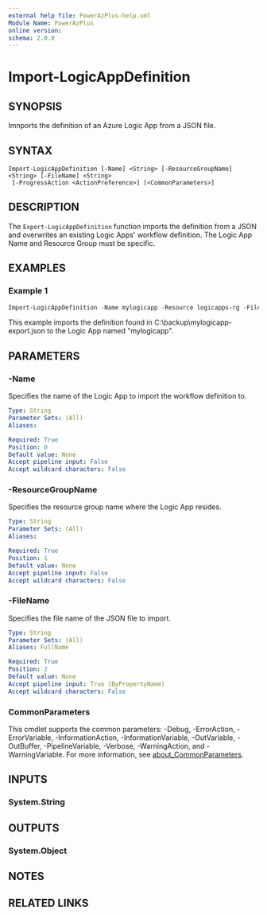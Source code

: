 ```yaml
---
external help file: PowerAzPlus-help.xml
Module Name: PowerAzPlus
online version:
schema: 2.0.0
---
```


# Import-LogicAppDefinition

## SYNOPSIS
Imnports the definition of an Azure Logic App from a JSON file.

## SYNTAX

```
Import-LogicAppDefinition [-Name] <String> [-ResourceGroupName] <String> [-FileName] <String>
 [-ProgressAction <ActionPreference>] [<CommonParameters>]
```

## DESCRIPTION
The `Export-LogicAppDefinition` function imports the definition from a JSON and overwrites an existing Logic Apps' workflow definition.
The Logic App Name and Resource Group must be specific.

## EXAMPLES

### Example 1
```powershell
Import-LogicAppDefinition -Name mylogicapp -Resource logicapps-rg -File C:\backup\mylogicapp-export.json
```

This example imports the definition found in C:\backup\mylogicapp-export.json to the Logic App named "mylogicapp".

## PARAMETERS

### -Name
Specifies the name of the Logic App to import the workflow definition to.

```yaml
Type: String
Parameter Sets: (All)
Aliases:

Required: True
Position: 0
Default value: None
Accept pipeline input: False
Accept wildcard characters: False
```

### -ResourceGroupName
Specifies the resource group name where the Logic App resides.

```yaml
Type: String
Parameter Sets: (All)
Aliases:

Required: True
Position: 1
Default value: None
Accept pipeline input: False
Accept wildcard characters: False
```

### -FileName
Specifies the file name of the JSON file to import.

```yaml
Type: String
Parameter Sets: (All)
Aliases: FullName

Required: True
Position: 2
Default value: None
Accept pipeline input: True (ByPropertyName)
Accept wildcard characters: False
```

### CommonParameters
This cmdlet supports the common parameters: -Debug, -ErrorAction, -ErrorVariable, -InformationAction, -InformationVariable, -OutVariable, -OutBuffer, -PipelineVariable, -Verbose, -WarningAction, and -WarningVariable. For more information, see [about_CommonParameters](http://go.microsoft.com/fwlink/?LinkID=113216).

## INPUTS

### System.String

## OUTPUTS

### System.Object
## NOTES

## RELATED LINKS

